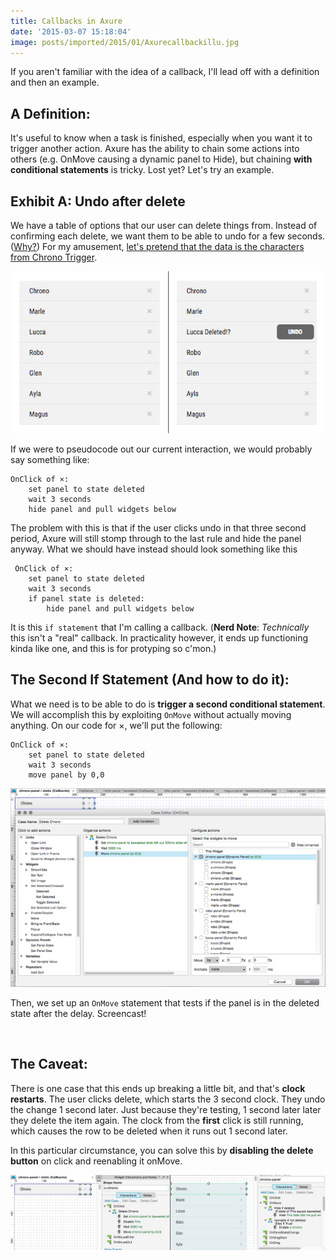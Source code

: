 ```yaml
---
title: Callbacks in Axure
date: '2015-03-07 15:18:04'
image: posts/imported/2015/01/Axurecallbackillu.jpg
---
```


If you aren't familiar with the idea of a callback, I'll lead off with a definition and then an example.

## A Definition:
It's useful to know when a task is finished, especially when you want it to trigger another action. Axure has the ability to chain some actions into others (e.g. OnMove causing a dynamic panel to Hide), but chaining **with conditional statements** is tricky. Lost yet? Let's try an example.

## Exhibit A: Undo after delete

We have a table of options that our user can delete things from. Instead of confirming each delete, we want them to be able to undo for a few seconds. ([Why?](http://alistapart.com/article/neveruseawarning)) For my amusement, [let's pretend that the data is the characters from Chrono Trigger](http://wires.glucasroe.com/8AGK1S/#p=callbacks).

![Deleted!](/images/posts/imported/2015/03/baweeted.jpg)

If we were to pseudocode out our current interaction, we would probably say something like:

    OnClick of ×:
        set panel to state deleted
        wait 3 seconds
        hide panel and pull widgets below

 The problem with this is that if the user clicks undo in that three second period, Axure will still stomp through to the last rule and hide the panel anyway. What we should have instead should look something like this

     OnClick of ×:
        set panel to state deleted
        wait 3 seconds
        if panel state is deleted:
            hide panel and pull widgets below

It is this `if statement` that I'm calling a callback. (**Nerd Note**: *Technically* this isn't a "real" callback. In practicality however, it ends up functioning kinda like one, and this is for protyping so c'mon.)

## The Second If Statement (And how to do it):
What we need is to be able to do is **trigger a second conditional statement**. We will accomplish this by exploiting `OnMove` without actually moving anything. On our code for ×, we'll put the following:

    OnClick of ×:
        set panel to state deleted
        wait 3 seconds
        move panel by 0,0

![Interaction Example](/images/posts/imported/2015/03/Screen-Shot-2015-03-05-at-13-46-59-.png)

Then, we set up an `OnMove` statement that tests if the panel is in the deleted state after the delay. Screencast!

<img class="gfyitem" data-id="KlutzyShowyKoalabear" />

## The Caveat:

There is one case that this ends up breaking a little bit, and that's **clock restarts**. The user clicks delete, which starts the 3 second clock. They undo the change 1 second later. Just because they're testing, 1 second later later they delete the item again. The clock from the **first** click is still running, which causes the row to be deleted when it runs out 1 second later.

In this particular circumstance, you can solve this by **disabling the delete button** on click and reenabling it onMove.

![Example of a clock restart edge case](/images/posts/imported/2015/03/chronopanel.jpg)
